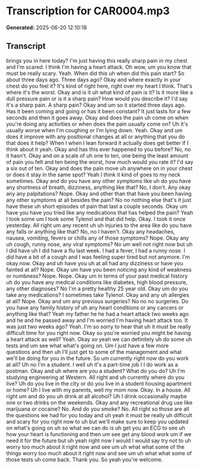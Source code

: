 # Transcription for CAR0004.mp3

**Generated:** 2025-06-20 12:10:18

## Transcript

brings you in here today? I'm just having this really sharp pain in my chest and I'm scared. I think I'm having a heart attack. Oh wow, um you know that must be really scary. Yeah. When did this uh when did this pain start? So about three days ago. Three days ago? Okay and where exactly in your chest do you feel it? It's kind of right here, right over my heart I think. That's where it's the worst. Okay and is it uh what kind of pain is it? Is it more like a dull pressure pain or is it a sharp pain? How would you describe it? I'd say it's a sharp pain. A sharp pain? Okay and um so it started three days ago. Has it been coming and going or has it been constant? It just lasts for a few seconds and then it goes away. Okay and does the pain uh come on when you're doing any activities or when does the pain usually come on? Uh it's usually worse when I'm coughing or I'm lying down. Yeah. Okay and um does it improve with any positional changes at all or anything that you do that does it help? When I when I lean forward it actually does get better if I think about it yeah. Okay and has this ever happened to you before? No, no it hasn't. Okay and on a scale of uh one to ten, one being the least amount of pain you felt and ten being the worst, how much would you rate it? I'd say a six out of ten. Okay and does the pain move uh anywhere on in your chest or does it stay in the same spot? Yeah I think it kind of goes to my neck sometimes. Okay and do you have any other symptoms like uh do you have any shortness of breath, dizziness, anything like that? No, I don't. Any okay any any palpitations? Nope. Okay and other than that have you been having any other symptoms at all besides the pain? No no nothing else that's it just have these uh short episodes of pain that last a couple seconds. Okay um have you have you tried like any medications that has helped the pain? Yeah I took some um I took some Tylenol and that did help. Okay. I took it once yesterday. All right um any recent uh uh injuries to the area like do you have any falls or anything like that? No, no I haven't. Okay any headaches, nausea, vomiting, fevers or chills any of those symptoms? Nope. Okay any uh cough, runny nose, any viral symptoms? No um well not right now but uh I did have uh I did have a flu last week. I had a fever, I had a runny nose. I did have a bit of a cough and I was feeling super tired but not anymore. I'm okay now. Okay and uh have you uh at all had any dizziness or have you fainted at all? Nope. Okay um have you been noticing any kind of weakness or numbness? Nope. Nope. Okay um in terms of your past medical history uh do you have any medical conditions like diabetes, high blood pressure, any other diagnoses? No I'm a pretty healthy 25 year old. Okay um do you take any medications? I sometimes take Tylenol. Okay and any uh allergies at all? Nope. Okay and um any previous surgeries? No no no surgeries. Do you have any family history of uh any heart conditions or any cancers or anything like that? Yeah my father he he had a heart attack two weeks ago and he and he passed away and I'm worried I'm having heart attack too. It was just two weeks ago? Yeah. I'm so sorry to hear that uh it must be really difficult time for you right now. Okay so you're worried you might be having a heart attack as well? Yeah. Okay so yeah we can definitely uh do some uh tests and um see what what's going on. Um I just have a few more questions and then uh I'll just get to some of the management and what we'll be doing for you in the future. So um currently right now do you work at all? Uh no I'm a student. I well uh it's a part-time job I I do work as a postman. Okay and uh where are you a student? What do you do? Uh I'm studying engineering at Western. All right and uh currently where do you live? Uh do you live in the city or do you live in a student housing apartment or home? Uh I live with my parents, well my mom now. Okay. In a house. All right um and do you uh drink at all alcohol? Uh I drink occasionally maybe one or two drinks on the weekends. Okay and any recreational drug use like marijuana or cocaine? No. And do you smoke? No. All right so those are all the questions we had for you today and uh yeah it must be really uh difficult and scary for you right now to uh but we'll make sure to keep you updated on what's going on uh so what we can do is uh get you an ECG to see uh how your heart is functioning and then um see get any blood work um if we need it for the future but uh yeah right now I would I would say try not to uh worry too much about it right now and see um uh what what some of the things worry too much about it right now and see um uh what what some of those tests uh come back. Thank you. So yeah you're welcome.
